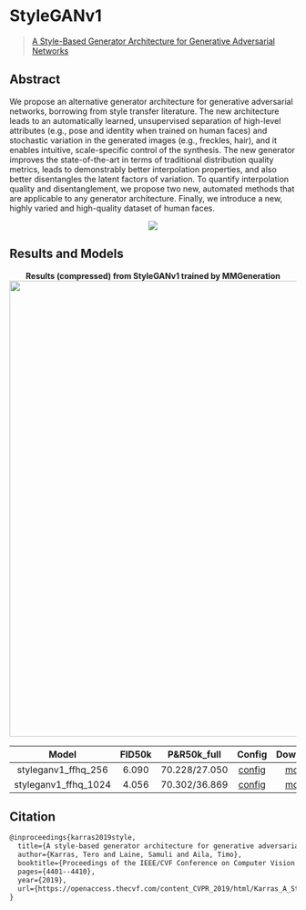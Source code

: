 # StyleGANv1

> [A Style-Based Generator Architecture for Generative Adversarial Networks](https://openaccess.thecvf.com/content_CVPR_2019/html/Karras_A_Style-Based_Generator_Architecture_for_Generative_Adversarial_Networks_CVPR_2019_paper.html)

<!-- [ALGORITHM] -->

## Abstract

<!-- [ABSTRACT] -->

We propose an alternative generator architecture for generative adversarial networks, borrowing from style transfer literature. The new architecture leads to an automatically learned, unsupervised separation of high-level attributes (e.g., pose and identity when trained on human faces) and stochastic variation in the generated images (e.g., freckles, hair), and it enables intuitive, scale-specific control of the synthesis. The new generator improves the state-of-the-art in terms of traditional distribution quality metrics, leads to demonstrably better interpolation properties, and also better disentangles the latent factors of variation. To quantify interpolation quality and disentanglement, we propose two new, automated methods that are applicable to any generator architecture. Finally, we introduce a new, highly varied and high-quality dataset of human faces.

<!-- [IMAGE] -->

<div align=center>
<img src="https://user-images.githubusercontent.com/28132635/143055313-f4988870-2963-4a2f-916e-0de0e04eb474.JPG"/>
</div>

## Results and Models

<div align="center">
  <b> Results (compressed) from StyleGANv1 trained by MMGeneration</b>
  <br/>
  <img src="https://user-images.githubusercontent.com/12726765/113845642-4f9ee980-97c8-11eb-85c7-49d6d21dd46b.png" width="800"/>
</div>

|        Model         | FID50k |  P&R50k_full  |                                                            Config                                                             |                                                       Download                                                       |
| :------------------: | :----: | :-----------: | :---------------------------------------------------------------------------------------------------------------------------: | :------------------------------------------------------------------------------------------------------------------: |
| styleganv1_ffhq_256  | 6.090  | 70.228/27.050 |  [config](https://github.com/open-mmlab/mmgeneration/tree/master/configs/styleganv1/styleganv1_ffhq-256x256_8xb4-25Mimgs.py)  | [model](https://download.openmmlab.com/mmgen/styleganv1/styleganv1_ffhq_256_g8_25Mimg_20210407_161748-0094da86.pth)  |
| styleganv1_ffhq_1024 | 4.056  | 70.302/36.869 | [config](https://github.com/open-mmlab/mmgeneration/tree/master/configs/styleganv1/styleganv1_ffhq-1024x1024_8xb4-25Mimgs.py) | [model](https://download.openmmlab.com/mmgen/styleganv1/styleganv1_ffhq_1024_g8_25Mimg_20210407_161627-850a7234.pth) |

## Citation

```latex
@inproceedings{karras2019style,
  title={A style-based generator architecture for generative adversarial networks},
  author={Karras, Tero and Laine, Samuli and Aila, Timo},
  booktitle={Proceedings of the IEEE/CVF Conference on Computer Vision and Pattern Recognition},
  pages={4401--4410},
  year={2019},
  url={https://openaccess.thecvf.com/content_CVPR_2019/html/Karras_A_Style-Based_Generator_Architecture_for_Generative_Adversarial_Networks_CVPR_2019_paper.html},
}
```
